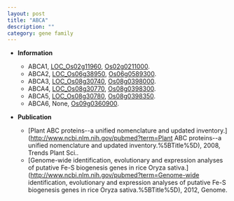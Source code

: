 ```yaml
---
layout: post
title: "ABCA"
description: ""
category: gene family
---
```


* **Information**  
    + ABCA1, [LOC_Os02g11960](http://rice.uga.edu/cgi-bin/ORF_infopage.cgi?orf=LOC_Os02g11960), [Os02g0211000](http://rapdb.dna.affrc.go.jp/viewer/gbrowse_details/irgsp1?name=Os02g0211000).
    + ABCA2, [LOC_Os06g38950](http://rice.uga.edu/cgi-bin/ORF_infopage.cgi?orf=LOC_Os06g38950), [Os06g0589300](http://rapdb.dna.affrc.go.jp/viewer/gbrowse_details/irgsp1?name=Os06g0589300).
    + ABCA3, [LOC_Os08g30740](http://rice.uga.edu/cgi-bin/ORF_infopage.cgi?orf=LOC_Os08g30740), [Os08g0398000](http://rapdb.dna.affrc.go.jp/viewer/gbrowse_details/irgsp1?name=Os08g0398000).
    + ABCA4, [LOC_Os08g30770](http://rice.uga.edu/cgi-bin/ORF_infopage.cgi?orf=LOC_Os08g30770), [Os08g0398300](http://rapdb.dna.affrc.go.jp/viewer/gbrowse_details/irgsp1?name=Os08g0398300).
    + ABCA5, [LOC_Os08g30780](http://rice.uga.edu/cgi-bin/ORF_infopage.cgi?orf=LOC_Os08g30780), [Os08g0398350](http://rapdb.dna.affrc.go.jp/viewer/gbrowse_details/irgsp1?name=Os08g0398350).
    + ABCA6, None, [Os09g0360900](http://rapdb.dna.affrc.go.jp/viewer/gbrowse_details/irgsp1?name=Os09g0360900).

* **Publication**  
    + [Plant ABC proteins--a unified nomenclature and updated inventory.](http://www.ncbi.nlm.nih.gov/pubmed?term=Plant ABC proteins--a unified nomenclature and updated inventory.%5BTitle%5D), 2008, Trends Plant Sci..
    + [Genome-wide identification, evolutionary and expression analyses of putative Fe-S biogenesis genes in rice Oryza sativa.](http://www.ncbi.nlm.nih.gov/pubmed?term=Genome-wide identification, evolutionary and expression analyses of putative Fe-S biogenesis genes in rice Oryza sativa.%5BTitle%5D), 2012, Genome.


